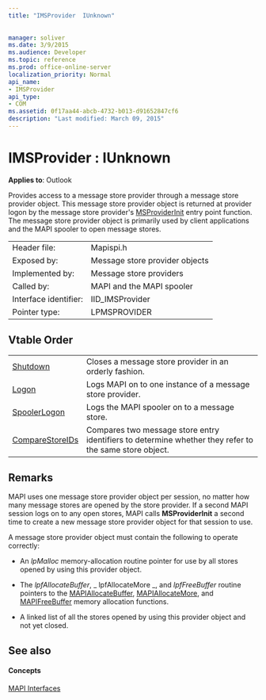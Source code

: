 ```yaml
---
title: "IMSProvider  IUnknown"
 
 
manager: soliver
ms.date: 3/9/2015
ms.audience: Developer
ms.topic: reference
ms.prod: office-online-server
localization_priority: Normal
api_name:
- IMSProvider
api_type:
- COM
ms.assetid: 0f17aa44-abcb-4732-b013-d91652847cf6
description: "Last modified: March 09, 2015"
---
```


# IMSProvider : IUnknown

  
  
**Applies to**: Outlook 
  
Provides access to a message store provider through a message store provider object. This message store provider object is returned at provider logon by the message store provider's [MSProviderInit](msproviderinit.md) entry point function. The message store provider object is primarily used by client applications and the MAPI spooler to open message stores. 
  
|||
|:-----|:-----|
|Header file:  <br/> |Mapispi.h  <br/> |
|Exposed by:  <br/> |Message store provider objects  <br/> |
|Implemented by:  <br/> |Message store providers  <br/> |
|Called by:  <br/> |MAPI and the MAPI spooler  <br/> |
|Interface identifier:  <br/> |IID_IMSProvider  <br/> |
|Pointer type:  <br/> |LPMSPROVIDER  <br/> |
   
## Vtable Order

|||
|:-----|:-----|
|[Shutdown](imsprovider-shutdown.md) <br/> |Closes a message store provider in an orderly fashion.  <br/> |
|[Logon](imsprovider-logon.md) <br/> |Logs MAPI on to one instance of a message store provider.  <br/> |
|[SpoolerLogon](imsprovider-spoolerlogon.md) <br/> |Logs the MAPI spooler on to a message store.  <br/> |
|[CompareStoreIDs](imsprovider-comparestoreids.md) <br/> |Compares two message store entry identifiers to determine whether they refer to the same store object.  <br/> |
   
## Remarks

MAPI uses one message store provider object per session, no matter how many message stores are opened by the store provider. If a second MAPI session logs on to any open stores, MAPI calls **MSProviderInit** a second time to create a new message store provider object for that session to use. 
  
A message store provider object must contain the following to operate correctly:
  
- An  _lpMalloc_ memory-allocation routine pointer for use by all stores opened by using this provider object. 
    
- The  _lpfAllocateBuffer_,  _ lpfAllocateMore _, and  _lpfFreeBuffer_ routine pointers to the [MAPIAllocateBuffer](mapiallocatebuffer.md), [MAPIAllocateMore](mapiallocatemore.md), and [MAPIFreeBuffer](mapifreebuffer.md) memory allocation functions. 
    
- A linked list of all the stores opened by using this provider object and not yet closed.
    
## See also

#### Concepts

[MAPI Interfaces](mapi-interfaces.md)

